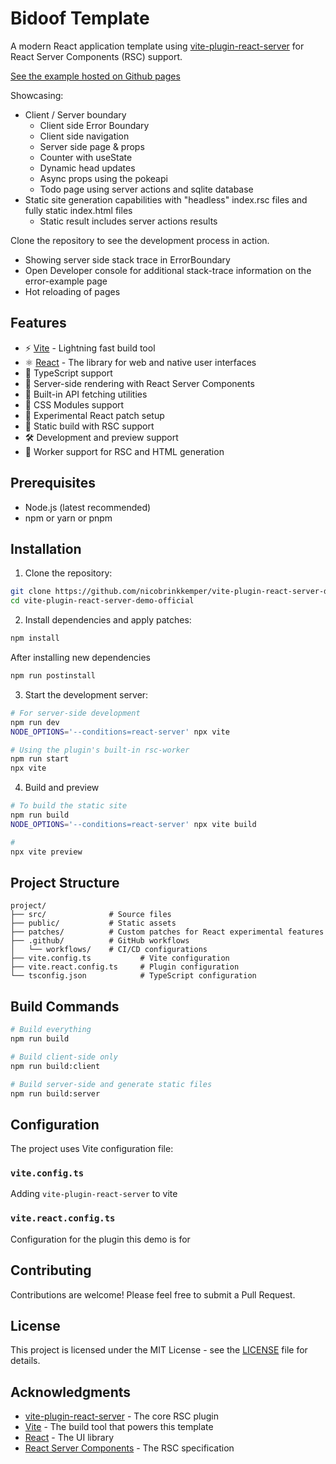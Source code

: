 # Bidoof Template

A modern React application template using [vite-plugin-react-server](https://github.com/nicobrinkkemper/vite-plugin-react-server) for React Server Components (RSC) support.

[See the example hosted on Github pages](https://nicobrinkkemper.github.io/vite-plugin-react-server-demo-official/)

Showcasing:

- Client / Server boundary
  - Client side Error Boundary
  - Client side navigation
  - Server side page & props
  - Counter with useState
  - Dynamic head updates
  - Async props using the pokeapi
  - Todo page using server actions and sqlite database
- Static site generation capabilities with "headless" index.rsc files and fully static index.html files
  - Static result includes server actions results

Clone the repository to see the development process in action.

- Showing server side stack trace in ErrorBoundary
- Open Developer console for additional stack-trace information on the error-example page
- Hot reloading of pages

## Features

- ⚡️ [Vite](https://vitejs.dev/) - Lightning fast build tool
- ⚛️ [React](https://react.dev/) - The library for web and native user interfaces
- 🎯 TypeScript support
- 🔄 Server-side rendering with React Server Components
- 📡 Built-in API fetching utilities
- 🎨 CSS Modules support
- 🔧 Experimental React patch setup
- 🚀 Static build with RSC support
- 🛠️ Development and preview support
- 👷 Worker support for RSC and HTML generation

## Prerequisites

- Node.js (latest recommended)
- npm or yarn or pnpm

## Installation

1. Clone the repository:

```bash
git clone https://github.com/nicobrinkkemper/vite-plugin-react-server-demo-official.git
cd vite-plugin-react-server-demo-official
```

2. Install dependencies and apply patches:

```bash
npm install
```

After installing new dependencies

```bash
npm run postinstall
```

3. Start the development server:

```bash
# For server-side development
npm run dev
NODE_OPTIONS='--conditions=react-server' npx vite

# Using the plugin's built-in rsc-worker
npm run start
npx vite
```

4. Build and preview

```bash
# To build the static site
npm run build
NODE_OPTIONS='--conditions=react-server' npx vite build

#
npx vite preview
```

## Project Structure

```
project/
├── src/              # Source files
├── public/           # Static assets
├── patches/          # Custom patches for React experimental features
├── .github/          # GitHub workflows
│   └── workflows/    # CI/CD configurations
├── vite.config.ts           # Vite configuration
├── vite.react.config.ts     # Plugin configuration
└── tsconfig.json            # TypeScript configuration
```

## Build Commands

```bash
# Build everything
npm run build

# Build client-side only
npm run build:client

# Build server-side and generate static files
npm run build:server
```

## Configuration

The project uses Vite configuration file:

### `vite.config.ts`

Adding `vite-plugin-react-server` to vite

### `vite.react.config.ts`

Configuration for the plugin this demo is for

## Contributing

Contributions are welcome! Please feel free to submit a Pull Request.

## License

This project is licensed under the MIT License - see the [LICENSE](LICENSE) file for details.

## Acknowledgments

- [vite-plugin-react-server](https://github.com/nicobrinkkemper/vite-plugin-react-server) - The core RSC plugin
- [Vite](https://vitejs.dev/) - The build tool that powers this template
- [React](https://react.dev/) - The UI library
- [React Server Components](https://react.dev/blog/2020/12/21/data-fetching-with-react-server-components) - The RSC specification

